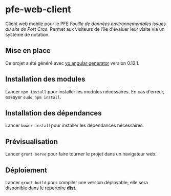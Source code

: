 # pfe-web-client

Client web mobile pour le PFE *Fouille de données environnementales issues du site de Port Cros*. Permet aux visiteurs de l'île d'évaluer leur visite via un système de notation.

## Mise en place

Ce projet a été généré avec [yo angular generator](https://github.com/yeoman/generator-angular)
version 0.12.1.

## Installation des modules

Lancer `npm install` pour installer les modules nécessaires. En cas d'erreur, essayer `sudo npm install`.

## Installation des dépendances

Lancer `bower install`pour installer les dépendances nécessaires.

## Prévisualisation

Lancer `grunt serve` pour faire tourner le projet dans un navigateur web.

## Déploiement

Lancer `grunt build` pour compiler une version déployable, elle sera disponible dans le répertoire **dist**.
